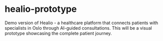 # healio-prototype
Demo version of Healio - a healthcare platform that connects patients with specialists in Oslo through AI-guided consultations. This will be a visual prototype showcasing the complete patient journey.
